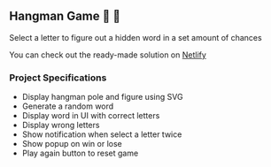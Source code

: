 ## Hangman Game 📁 🚀

Select a letter to figure out a hidden word in a set amount of chances

You can check out the ready-made solution on [Netlify](https://hangman-game-b3c570.netlify.app/)

### Project Specifications

- Display hangman pole and figure using SVG
- Generate a random word
- Display word in UI with correct letters
- Display wrong letters
- Show notification when select a letter twice
- Show popup on win or lose
- Play again button to reset game
